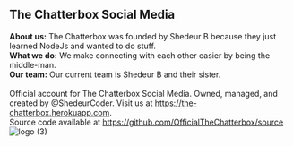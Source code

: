 ## The Chatterbox Social Media

<b>About us:</b> The Chatterbox was founded by Shedeur B because they just learned NodeJs and wanted to do stuff. <br>
<b>What we do:</b> We make connecting with each other easier by being the middle-man. <br>
<b>Our team:</b> Our current team is Shedeur B and their sister. <br><br>
Official account for The Chatterbox Social Media. Owned, managed, and created by @ShedeurCoder. Visit us at https://the-chatterbox.herokuapp.com. <br>
Source code available at https://github.com/OfficialTheChatterbox/source
![logo (3)](https://user-images.githubusercontent.com/81215635/176163873-12ce18b4-bb88-48fc-8882-4d871feda4ff.png)
